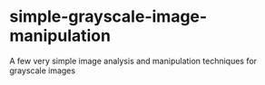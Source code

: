 # simple-grayscale-image-manipulation
A few very simple image analysis and manipulation techniques for grayscale images
